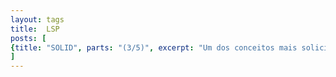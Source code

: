 ```yaml
---
layout: tags
title:  LSP
posts: [
{title: "SOLID", parts: "(3/5)", excerpt: "Um dos conceitos mais solicitados hoje no mundo do desenvolvimento é o conhecimento de SOLID. Nesse post, vamos explorar o LSP - Liskov Substitution Principle.", url: /2025/08/solid-lsp}
]
---
```

